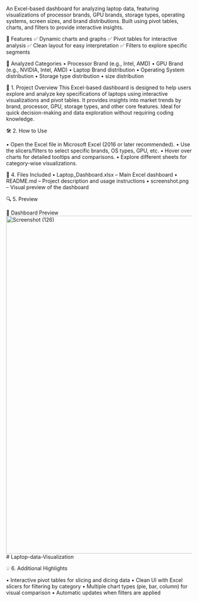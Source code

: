 An Excel-based dashboard for analyzing laptop data, featuring visualizations of processor brands, GPU brands, storage types, operating systems, screen sizes, and brand distributions. Built using pivot tables, charts, and filters to provide interactive insights.

📁 Features
✅ Dynamic charts and graphs
✅ Pivot tables for interactive analysis
✅ Clean layout for easy interpretation
✅ Filters to explore specific segments

📌 Analyzed Categories
• Processor Brand (e.g., Intel, AMD)
• GPU Brand (e.g., NVIDIA, Intel, AMD)
• Laptop Brand distribution
• Operating System distribution
• Storage type distribution
• size distribution

🧩 1. Project Overview
This Excel-based dashboard is designed to help users explore and analyze key specifications of laptops using interactive visualizations and pivot tables. It provides insights into market trends by brand, processor, GPU, storage types, and other core features. Ideal for quick decision-making and data exploration without requiring coding knowledge.

🛠️ 2. How to Use

• Open the Excel file in Microsoft Excel (2016 or later recommended).
• Use the slicers/filters to select specific brands, OS types, GPU, etc.
• Hover over charts for detailed tooltips and comparisons.
• Explore different sheets for category-wise visualizations.

📂 4. Files Included
• Laptop_Dashboard.xlsx – Main Excel dashboard
• README.md – Project description and usage instructions
• screenshot.png – Visual preview of the dashboard

🔍 5. Preview

📸 Dashboard Preview
<img width="1858" height="915" alt="Screenshot (126)" src="https://github.com/user-attachments/assets/67716a87-ea0f-48f8-942e-2d546cd31e2f" /># Laptop-data-Visualization

💡 6. Additional Highlights

• Interactive pivot tables for slicing and dicing data
• Clean UI with Excel slicers for filtering by category
• Multiple chart types (pie, bar, column) for visual comparison
• Automatic updates when filters are applied

